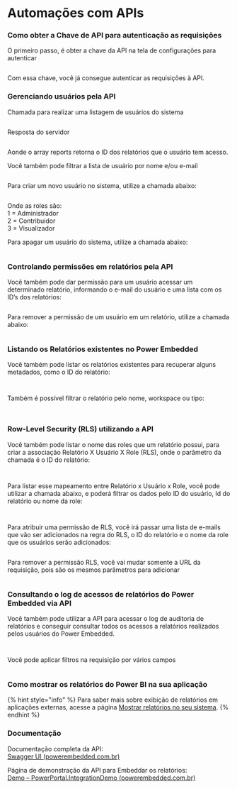 # Automações com APIs

### **Como obter a Chave de API para autenticação as requisições**

O primeiro passo, é obter a chave da API na tela de configurações para autenticar

<div align="left">

<figure><img src="https://powerembedded.com.br/wp-content/uploads/2024/06/Power-Embedded-Como-obter-a-chave-da-API-768x622.png" alt=""><figcaption></figcaption></figure>

</div>

Com essa chave, você já consegue autenticar as requisições à API.



### **Gerenciando usuários pela API**

Chamada para realizar uma listagem de usuários do sistema

<div align="left">

<figure><img src="https://powerembedded.com.br/wp-content/uploads/2023/12/Novo-recurso-APIs-para-integrar-e-Embeddar-o-Power-Embedded-na-sua-aplicacao-2.png" alt=""><figcaption></figcaption></figure>

</div>

Resposta do servidor

<div align="left">

<figure><img src="https://powerembedded.com.br/wp-content/uploads/2023/12/Novo-recurso-APIs-para-integrar-e-Embeddar-o-Power-Embedded-na-sua-aplicacao-3.png" alt=""><figcaption></figcaption></figure>

</div>

Aonde o array reports retorna o ID dos relatórios que o usuário tem acesso.

Você também pode filtrar a lista de usuário por nome e/ou e-mail

<div align="left">

<figure><img src="https://powerembedded.com.br/wp-content/uploads/2023/12/Novo-recurso-APIs-para-integrar-e-Embeddar-o-Power-Embedded-na-sua-aplicacao-4-768x99.png" alt=""><figcaption></figcaption></figure>

</div>

Para criar um novo usuário no sistema, utilize a chamada abaixo:

<div align="left">

<figure><img src="https://powerembedded.com.br/wp-content/uploads/2023/12/Novo-recurso-APIs-para-integrar-e-Embeddar-o-Power-Embedded-na-sua-aplicacao-5.png" alt=""><figcaption></figcaption></figure>

</div>

Onde as roles são:\
1 = Administrador\
2 = Contribuidor\
3 = Visualizador

Para apagar um usuário do sistema, utilize a chamada abaixo:

<div align="left">

<figure><img src="https://powerembedded.com.br/wp-content/uploads/2023/12/Novo-recurso-APIs-para-integrar-e-Embeddar-o-Power-Embedded-na-sua-aplicacao-6-768x100.png" alt=""><figcaption></figcaption></figure>

</div>

### &#x20;**Controlando permissões em relatórios pela API**

Você também pode dar permissão para um usuário acessar um determinado relatório, informando o e-mail do usuário e uma lista com os ID’s dos relatórios:

<div align="left">

<figure><img src="https://powerembedded.com.br/wp-content/uploads/2023/12/Novo-recurso-APIs-para-integrar-e-Embeddar-o-Power-Embedded-na-sua-aplicacao-7.png" alt=""><figcaption></figcaption></figure>

</div>

Para remover a permissão de um usuário em um relatório, utilize a chamada abaixo:

<div align="left">

<figure><img src="https://powerembedded.com.br/wp-content/uploads/2023/12/Novo-recurso-APIs-para-integrar-e-Embeddar-o-Power-Embedded-na-sua-aplicacao-8.png" alt=""><figcaption></figcaption></figure>

</div>



### **Listando os Relatórios existentes no Power Embedded**

Você também pode listar os relatórios existentes para recuperar alguns metadados, como o ID do relatório:

<div align="left">

<figure><img src="https://powerembedded.com.br/wp-content/uploads/2023/12/Novo-recurso-APIs-para-integrar-e-Embeddar-o-Power-Embedded-na-sua-aplicacao-9.png" alt=""><figcaption></figcaption></figure>

</div>

<div align="left">

<figure><img src="https://powerembedded.com.br/wp-content/uploads/2023/12/Novo-recurso-APIs-para-integrar-e-Embeddar-o-Power-Embedded-na-sua-aplicacao-10-1536x613.png" alt=""><figcaption></figcaption></figure>

</div>



Também é possível filtrar o relatório pelo nome, workspace ou tipo:

<div align="left">

<figure><img src="https://powerembedded.com.br/wp-content/uploads/2023/12/Novo-recurso-APIs-para-integrar-e-Embeddar-o-Power-Embedded-na-sua-aplicacao-11-768x107.png" alt=""><figcaption></figcaption></figure>

</div>

<div align="left">

<figure><img src="https://powerembedded.com.br/wp-content/uploads/2023/12/Novo-recurso-APIs-para-integrar-e-Embeddar-o-Power-Embedded-na-sua-aplicacao-12-1536x605.png" alt=""><figcaption></figcaption></figure>

</div>



### **Row-Level Security (RLS) utilizando a API**

Você também pode listar o nome das roles que um relatório possui, para criar a associação Relatório X Usuário X Role (RLS), onde o parâmetro da chamada é o ID do relatório:

<div align="left">

<figure><img src="https://powerembedded.com.br/wp-content/uploads/2023/12/Novo-recurso-APIs-para-integrar-e-Embeddar-o-Power-Embedded-na-sua-aplicacao-13-768x94.png" alt=""><figcaption></figcaption></figure>

</div>

<div align="left">

<figure><img src="https://powerembedded.com.br/wp-content/uploads/2023/12/Novo-recurso-APIs-para-integrar-e-Embeddar-o-Power-Embedded-na-sua-aplicacao-14-300x289.png" alt=""><figcaption></figcaption></figure>

</div>



Para listar esse mapeamento entre Relatório x Usuário x Role, você pode utilizar a chamada abaixo, e poderá filtrar os dados pelo ID do usuário, Id do relatório ou nome da role:

<div align="left">

<figure><img src="https://powerembedded.com.br/wp-content/uploads/2023/12/Novo-recurso-APIs-para-integrar-e-Embeddar-o-Power-Embedded-na-sua-aplicacao-15-1536x103.png" alt=""><figcaption></figcaption></figure>

</div>

<div align="left">

<figure><img src="https://powerembedded.com.br/wp-content/uploads/2023/12/Novo-recurso-APIs-para-integrar-e-Embeddar-o-Power-Embedded-na-sua-aplicacao-16.png" alt=""><figcaption></figcaption></figure>

</div>



Para atribuir uma permissão de RLS, você irá passar uma lista de e-mails que vão ser adicionados na regra do RLS, o ID do relatório e o nome da role que os usuários serão adicionados:

<div align="left">

<figure><img src="https://powerembedded.com.br/wp-content/uploads/2023/12/Novo-recurso-APIs-para-integrar-e-Embeddar-o-Power-Embedded-na-sua-aplicacao-17-768x294.png" alt=""><figcaption></figcaption></figure>

</div>



Para remover a permissão RLS, você vai mudar somente a URL da requisição, pois são os mesmos parâmetros para adicionar

<div align="left">

<figure><img src="https://powerembedded.com.br/wp-content/uploads/2023/12/Novo-recurso-APIs-para-integrar-e-Embeddar-o-Power-Embedded-na-sua-aplicacao-18-768x287.png" alt=""><figcaption></figcaption></figure>

</div>



### **Consultando o log de acessos de relatórios do Power Embedded via API**

Você também pode utilizar a API para acessar o log de auditoria de relatórios e conseguir consultar todos os acessos a relatórios realizados pelos usuários do Power Embedded.

<div align="left">

<figure><img src="https://powerembedded.com.br/wp-content/uploads/2023/12/Novo-recurso-APIs-para-integrar-e-Embeddar-o-Power-Embedded-na-sua-aplicacao-19.png" alt=""><figcaption></figcaption></figure>

</div>

<div align="left">

<figure><img src="https://powerembedded.com.br/wp-content/uploads/2023/12/Novo-recurso-APIs-para-integrar-e-Embeddar-o-Power-Embedded-na-sua-aplicacao-20.png" alt=""><figcaption></figcaption></figure>

</div>



Você pode aplicar filtros na requisição por vários campos

<div align="left">

<figure><img src="https://powerembedded.com.br/wp-content/uploads/2023/12/Novo-recurso-APIs-para-integrar-e-Embeddar-o-Power-Embedded-na-sua-aplicacao-21-1536x108.png" alt=""><figcaption></figcaption></figure>

</div>



### **Como mostrar os relatórios do Power BI na sua aplicação**

{% hint style="info" %}
Para saber mais sobre exibição de relatórios em aplicações externas, acesse a página [Mostrar relatórios no seu sistema](mostrar-relatorio-no-seu-sistema.md).
{% endhint %}



### **Documentação**

Documentação completa da API:\
[Swagger UI (powerembedded.com.br)](https://api.powerembedded.com.br/index.html)

Página de demonstração da API para Embeddar os relatórios:\
[Demo – PowerPortal.IntegrationDemo (powerembedded.com.br)](https://dev.demoapi.powerembedded.com.br/)
